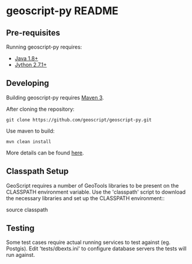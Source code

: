 geoscript-py README
===================

Pre-requisites
--------------

Running geoscript-py requires:

* [Java 1.8+](https://www.java.com/en/download/)
* [Jython 2.7.1+](http://www.jython.org/downloads.html)


Developing
----------

Building geoscript-py requires [Maven 3](http://maven.apache.org/download.html). 

After cloning the repository:

    git clone https://github.com/geoscript/geoscript-py.git

Use maven to build:

    mvn clean install

More details can be found [here](http://geoscript.org/py/devel.html#devel).

Classpath Setup
---------------

GeoScript requires a number of GeoTools libraries to be present on the CLASSPATH
environment variable. Use the 'classpath' script to download the necessary 
libraries and set up the CLASSPATH environment::

  source classpath

Testing
-------

Some test cases require actual running services to test against (eg. Postgis). 
Edit 'tests/dbexts.ini' to configure database servers the tests will run 
against.
